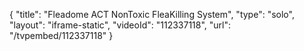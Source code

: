 {
    "title": "Fleadome ACT NonToxic FleaKilling System",
    "type": "solo",
    "layout": "iframe-static",
    "videoId": "112337118",
    "url": "\/tvpembed\/112337118"
}